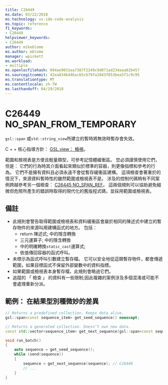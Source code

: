 ```yaml
---
title: C26449
ms.date: 03/22/2018
ms.technology: vs-ide-code-analysis
ms.topic: reference
f1_keywords:
- C26449
helpviewer_keywords:
- C26449
author: mikeblome
ms.author: mblome
manager: wpickett
ms.workload:
- multiple
ms.openlocfilehash: 094ae9031ea7387f2249c9d071ad234aaa02b457
ms.sourcegitcommit: 42ea834b446ac65c679fa1043f853bea5f1c9c95
ms.translationtype: MT
ms.contentlocale: zh-TW
ms.lasthandoff: 04/19/2018
---
```

# <a name="c26449-nospanfromtemporary"></a>C26449 NO_SPAN_FROM_TEMPORARY

`gsl::span` 或`std::string_view`所建立的暫時將無效時暫存會失效。

C + + 核心指導方針： [GSL.view： 檢視](https://github.com/isocpp/CppCoreGuidelines/blob/master/CppCoreGuidelines.md#gslview-views)。

範圍和檢視表是方便且輕量類型，可參考記憶體緩衝區。 您必須謹慎使用它們，但是： 它們的行為時其介面看起來類似於標準的容器，則更像指標和參考的行為。 它們不是擁有資料且必須永遠不會從暫存緩衝區建構。 這項檢查會著重於的情況下，來源資料暫時性的雖然範圍或檢視表不是。 涉及的控制代碼稍有不同案例跨越參考另一個檢查： [C26445 NO_SPAN_REF](c26445.md)。 這兩個規則可以協助避免細微但危險所產生的錯誤時取得的現代化的舊版程式碼，並採用範圍或檢視表。

## <a name="remarks"></a>備註

- 此規則會警告取得範圍或檢視表和資料緩衝區會屬於相同的陳述式中建立的暫存物件的來源叫用建構函式的地方。 包括：
  - return 陳述式; 中的隱含轉換
  - 三元運算子; 中的隱含轉換
  - 中的明確轉換`static_cast`運算式;
  - 依值傳回容器的函式呼叫。
- 未標示為函式呼叫引數建立暫存檔。 它可以安全地從這類暫存物件，都會傳遞範圍，如果目標函式不保留外部變數中的資料指標。
- 如果範圍或檢視表本身暫存檔，此規則會略過它們。
- 追蹤的 「 檢查 」 的資料有一些限制;因此複雜的案例涉及多個混淆或可能不會處理重新分派。

## <a name="example-subtle-difference-in-result-types"></a>範例： 在結果型別種微妙的差異

```cpp
// Returns a predefined collection. Keeps data alive.
gsl::span<const sequence_item> get_seed_sequence() noexcept;

// Returns a generated collection. Doesn’t own new data.
const std::vector<sequence_item> get_next_sequence(gsl::span<const sequence_item>);

void run_batch()
{
    auto sequence = get_seed_sequence();
    while (send(sequence))
    {
        sequence = get_next_sequence(sequence); // C26449
        // ...
    }
}
```
